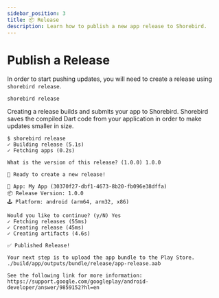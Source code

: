 ```yaml
---
sidebar_position: 3
title: 📦 Release
description: Learn how to publish a new app release to Shorebird.
---
```


# Publish a Release

In order to start pushing updates, you will need to create a release using `shorebird release`.

```
shorebird release
```

Creating a release builds and submits your app to Shorebird. Shorebird saves the compiled Dart code from your application in order to make updates smaller in size.

```
$ shorebird release
✓ Building release (5.1s)
✓ Fetching apps (0.2s)

What is the version of this release? (1.0.0) 1.0.0

🚀 Ready to create a new release!

📱 App: My App (30370f27-dbf1-4673-8b20-fb096e38dffa)
📦 Release Version: 1.0.0
🕹️ Platform: android (arm64, arm32, x86)

Would you like to continue? (y/N) Yes
✓ Fetching releases (55ms)
✓ Creating release (45ms)
✓ Creating artifacts (4.6s)

✅ Published Release!

Your next step is to upload the app bundle to the Play Store.
./build/app/outputs/bundle/release/app-release.aab

See the following link for more information:
https://support.google.com/googleplay/android-developer/answer/9859152?hl=en
```
